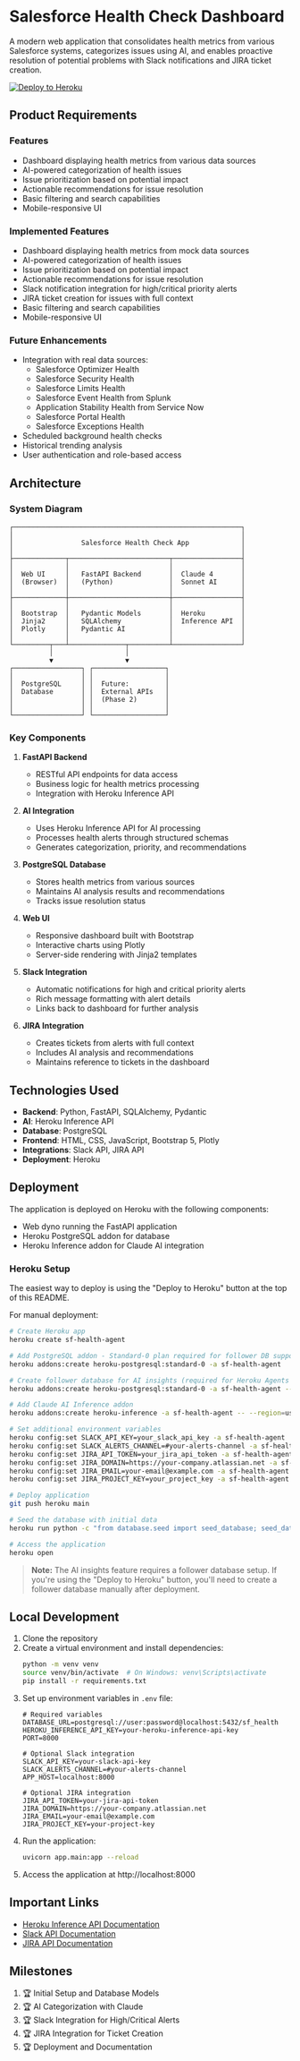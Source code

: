 # Salesforce Health Check Dashboard

A modern web application that consolidates health metrics from various Salesforce systems, categorizes issues using AI, and enables proactive resolution of potential problems with Slack notifications and JIRA ticket creation.

[![Deploy to Heroku](https://www.herokucdn.com/deploy/button.svg)](https://heroku.com/deploy?template=https://github.com/yourusername/sf-health-dashboard)

## Product Requirements

### Features
- Dashboard displaying health metrics from various data sources
- AI-powered categorization of health issues
- Issue prioritization based on potential impact
- Actionable recommendations for issue resolution
- Basic filtering and search capabilities
- Mobile-responsive UI

### Implemented Features
- Dashboard displaying health metrics from mock data sources
- AI-powered categorization of health issues
- Issue prioritization based on potential impact
- Actionable recommendations for issue resolution
- Slack notification integration for high/critical priority alerts
- JIRA ticket creation for issues with full context
- Basic filtering and search capabilities
- Mobile-responsive UI

### Future Enhancements
- Integration with real data sources:
  - Salesforce Optimizer Health
  - Salesforce Security Health
  - Salesforce Limits Health
  - Salesforce Event Health from Splunk
  - Application Stability Health from Service Now
  - Salesforce Portal Health
  - Salesforce Exceptions Health
- Scheduled background health checks
- Historical trending analysis
- User authentication and role-based access

## Architecture

### System Diagram

```
┌─────────────────────────────────────────────────────────┐
│                                                         │
│                 Salesforce Health Check App             │
│                                                         │
├─────────────┬─────────────────────────┬─────────────────┤
│             │                         │                 │
│  Web UI     │   FastAPI Backend       │  Claude 4       │
│  (Browser)  │   (Python)              │  Sonnet AI      │
│             │                         │                 │
├─────────────┼─────────────────────────┼─────────────────┤
│             │                         │                 │
│  Bootstrap  │   Pydantic Models       │  Heroku         │
│  Jinja2     │   SQLAlchemy            │  Inference API  │
│  Plotly     │   Pydantic AI           │                 │
│             │                         │                 │
└─────────┬───┴──────────────┬──────────┴─────────────────┘
          │                  │
          ▼                  ▼
┌─────────────────┐ ┌──────────────────┐
│                 │ │                  │
│  PostgreSQL     │ │  Future:         │
│  Database       │ │  External APIs   │
│                 │ │  (Phase 2)       │
│                 │ │                  │
└─────────────────┘ └──────────────────┘
```

### Key Components

1. **FastAPI Backend**
   - RESTful API endpoints for data access
   - Business logic for health metrics processing
   - Integration with Heroku Inference API

2. **AI Integration**
   - Uses Heroku Inference API for AI processing
   - Processes health alerts through structured schemas
   - Generates categorization, priority, and recommendations

3. **PostgreSQL Database**
   - Stores health metrics from various sources
   - Maintains AI analysis results and recommendations
   - Tracks issue resolution status

4. **Web UI**
   - Responsive dashboard built with Bootstrap
   - Interactive charts using Plotly
   - Server-side rendering with Jinja2 templates

5. **Slack Integration**
   - Automatic notifications for high and critical priority alerts
   - Rich message formatting with alert details
   - Links back to dashboard for further analysis

6. **JIRA Integration**
   - Creates tickets from alerts with full context
   - Includes AI analysis and recommendations
   - Maintains reference to tickets in the dashboard

## Technologies Used

- **Backend**: Python, FastAPI, SQLAlchemy, Pydantic
- **AI**: Heroku Inference API
- **Database**: PostgreSQL
- **Frontend**: HTML, CSS, JavaScript, Bootstrap 5, Plotly
- **Integrations**: Slack API, JIRA API
- **Deployment**: Heroku

## Deployment

The application is deployed on Heroku with the following components:
- Web dyno running the FastAPI application
- Heroku PostgreSQL addon for database
- Heroku Inference addon for Claude AI integration

### Heroku Setup

The easiest way to deploy is using the "Deploy to Heroku" button at the top of this README.

For manual deployment:

```bash
# Create Heroku app
heroku create sf-health-agent

# Add PostgreSQL addon - Standard-0 plan required for follower DB support
heroku addons:create heroku-postgresql:standard-0 -a sf-health-agent

# Create follower database for AI insights (required for Heroku Agents API)
heroku addons:create heroku-postgresql:standard-0 -a sf-health-agent -- --follow DATABASE_URL

# Add Claude AI Inference addon
heroku addons:create heroku-inference -a sf-health-agent -- --region=us

# Set additional environment variables
heroku config:set SLACK_API_KEY=your_slack_api_key -a sf-health-agent
heroku config:set SLACK_ALERTS_CHANNEL=#your-alerts-channel -a sf-health-agent
heroku config:set JIRA_API_TOKEN=your_jira_api_token -a sf-health-agent
heroku config:set JIRA_DOMAIN=https://your-company.atlassian.net -a sf-health-agent
heroku config:set JIRA_EMAIL=your-email@example.com -a sf-health-agent
heroku config:set JIRA_PROJECT_KEY=your_project_key -a sf-health-agent

# Deploy application
git push heroku main

# Seed the database with initial data
heroku run python -c "from database.seed import seed_database; seed_database()"

# Access the application
heroku open
```

> **Note:** The AI insights feature requires a follower database setup. If you're using the "Deploy to Heroku" button, you'll need to create a follower database manually after deployment.

## Local Development

1. Clone the repository
2. Create a virtual environment and install dependencies:
   ```bash
   python -m venv venv
   source venv/bin/activate  # On Windows: venv\Scripts\activate
   pip install -r requirements.txt
   ```
3. Set up environment variables in `.env` file:
   ```
   # Required variables
   DATABASE_URL=postgresql://user:password@localhost:5432/sf_health
   HEROKU_INFERENCE_API_KEY=your-heroku-inference-api-key
   PORT=8000
   
   # Optional Slack integration
   SLACK_API_KEY=your-slack-api-key
   SLACK_ALERTS_CHANNEL=#your-alerts-channel
   APP_HOST=localhost:8000
   
   # Optional JIRA integration
   JIRA_API_TOKEN=your-jira-api-token
   JIRA_DOMAIN=https://your-company.atlassian.net
   JIRA_EMAIL=your-email@example.com
   JIRA_PROJECT_KEY=your-project-key
   ```
4. Run the application:
   ```bash
   uvicorn app.main:app --reload
   ```
5. Access the application at http://localhost:8000

## Important Links

- [Heroku Inference API Documentation](https://devcenter.heroku.com/articles/heroku-inference-api-v1-chat-completions)
- [Slack API Documentation](https://api.slack.com/messaging/webhooks)
- [JIRA API Documentation](https://developer.atlassian.com/server/jira/platform/rest-apis/)

## Milestones

1. 🏆 Initial Setup and Database Models
2. 🏆 AI Categorization with Claude
3. 🏆 Slack Integration for High/Critical Alerts
4. 🏆 JIRA Integration for Ticket Creation
5. 🏆 Deployment and Documentation